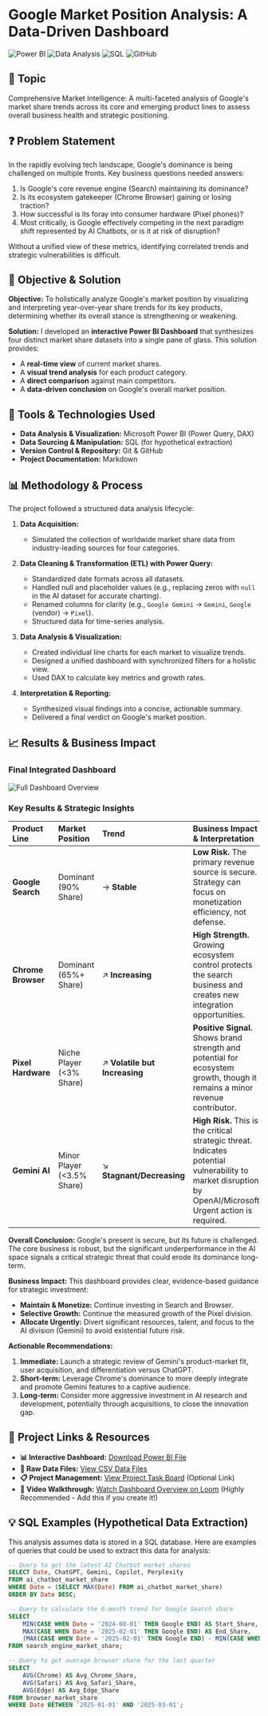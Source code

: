 # Google Market Position Analysis: A Data-Driven Dashboard

![Power BI](https://img.shields.io/badge/power_bi-F2C811?style=for-the-badge&logo=powerbi&logoColor=black)
![Data Analysis](https://img.shields.io/badge/Data_Analysis-0078D4?style=for-the-badge&logo=powerbi&logoColor=white)
![SQL](https://img.shields.io/badge/SQL-CC2927?style=for-the-badge&logo=microsoftsqlserver&logoColor=white)
![GitHub](https://img.shields.io/badge/GitHub-100000?style=for-the-badge&logo=github&logoColor=white)

## 🎯 Topic
Comprehensive Market Intelligence: A multi-faceted analysis of Google's market share trends across its core and emerging product lines to assess overall business health and strategic positioning.

## ❓ Problem Statement
In the rapidly evolving tech landscape, Google's dominance is being challenged on multiple fronts. Key business questions needed answers:
1.  Is Google's core revenue engine (Search) maintaining its dominance?
2.  Is its ecosystem gatekeeper (Chrome Browser) gaining or losing traction?
3.  How successful is its foray into consumer hardware (Pixel phones)?
4.  Most critically, is Google effectively competing in the next paradigm shift represented by AI Chatbots, or is it at risk of disruption?

Without a unified view of these metrics, identifying correlated trends and strategic vulnerabilities is difficult.

## 🎯 Objective & Solution
**Objective:** To holistically analyze Google's market position by visualizing and interpreting year-over-year share trends for its key products, determining whether its overall stance is strengthening or weakening.

**Solution:** I developed an **interactive Power BI Dashboard** that synthesizes four distinct market share datasets into a single pane of glass. This solution provides:
*   A **real-time view** of current market shares.
*   A **visual trend analysis** for each product category.
*   A **direct comparison** against main competitors.
*   A **data-driven conclusion** on Google's overall market position.

## 🔧 Tools & Technologies Used
*   **Data Analysis & Visualization:** Microsoft Power BI (Power Query, DAX)
*   **Data Sourcing & Manipulation:** SQL (for hypothetical extraction)
*   **Version Control & Repository:** Git & GitHub
*   **Project Documentation:** Markdown

## 📊 Methodology & Process
The project followed a structured data analysis lifecycle:

1.  **Data Acquisition:**
    *   Simulated the collection of worldwide market share data from industry-leading sources for four categories.

2.  **Data Cleaning & Transformation (ETL) with Power Query:**
    *   Standardized date formats across all datasets.
    *   Handled null and placeholder values (e.g., replacing zeros with `null` in the AI dataset for accurate charting).
    *   Renamed columns for clarity (e.g., `Google Gemini` -> `Gemini`, `Google` (vendor) -> `Pixel`).
    *   Structured data for time-series analysis.

3.  **Data Analysis & Visualization:**
    *   Created individual line charts for each market to visualize trends.
    *   Designed a unified dashboard with synchronized filters for a holistic view.
    *   Used DAX to calculate key metrics and growth rates.

4.  **Interpretation & Reporting:**
    *   Synthesized visual findings into a concise, actionable summary.
    *   Delivered a final verdict on Google's market position.


## 📈 Results & Business Impact

### Final Integrated Dashboard
![Full Dashboard Overview](https://assets/images/dashboard_overview.png)

### Key Results & Strategic Insights

| Product Line | Market Position | Trend | Business Impact & Interpretation |
| :--- | :--- | :--- | :--- |
| **Google Search** | Dominant (90% Share) | → **Stable** | **Low Risk.** The primary revenue source is secure. Strategy can focus on monetization efficiency, not defense. |
| **Chrome Browser** | Dominant (65%+ Share) | ↗ **Increasing** | **High Strength.** Growing ecosystem control protects the search business and creates new integration opportunities. |
| **Pixel Hardware** | Niche Player (<3% Share) | ↗ **Volatile but Increasing** | **Positive Signal.** Shows brand strength and potential for ecosystem growth, though it remains a minor revenue contributor. |
| **Gemini AI** | Minor Player (<3.5% Share) | ↘ **Stagnant/Decreasing** | **High Risk.** This is the critical strategic threat. Indicates potential vulnerability to market disruption by OpenAI/Microsoft. Urgent action is required. |

**Overall Conclusion:** Google's present is secure, but its future is challenged. The core business is robust, but the significant underperformance in the AI space signals a critical strategic threat that could erode its dominance long-term.

**Business Impact:** This dashboard provides clear, evidence-based guidance for strategic investment:
*   **Maintain & Monetize:** Continue investing in Search and Browser.
*   **Selective Growth:** Continue the measured growth of the Pixel division.
*   **Allocate Urgently:** Divert significant resources, talent, and focus to the AI division (Gemini) to avoid existential future risk.

**Actionable Recommendations:**
1.  **Immediate:** Launch a strategic review of Gemini's product-market fit, user acquisition, and differentiation versus ChatGPT.
2.  **Short-term:** Leverage Chrome's dominance to more deeply integrate and promote Gemini features to a captive audience.
3.  **Long-term:** Consider more aggressive investment in AI research and development, potentially through acquisitions, to close the innovation gap.

## 🔗 Project Links & Resources
*   **📊 Interactive Dashboard:** [Download Power BI File](./assets/google_dashboard.pbix)
*   **📁 Raw Data Files:** [View CSV Data Files](./data/raw/)
*   **📋 Project Management:** [View Project Task Board](https://github.com/your-username/your-repo-name/projects/1) (Optional Link)
*   **🎥 Video Walkthrough:** [Watch Dashboard Overview on Loom](https://www.loom.com/share/your-video-id) (Highly Recommended - Add this if you create it!)


## 💡 SQL Examples (Hypothetical Data Extraction)
This analysis assumes data is stored in a SQL database. Here are examples of queries that could be used to extract this data for analysis:

```sql
-- Query to get the latest AI Chatbot market shares
SELECT Date, ChatGPT, Gemini, Copilot, Perplexity
FROM ai_chatbot_market_share
WHERE Date = (SELECT MAX(Date) FROM ai_chatbot_market_share)
ORDER BY Date DESC;

-- Query to calculate the 6-month trend for Google Search share
SELECT 
    MIN(CASE WHEN Date = '2024-08-01' THEN Google END) AS Start_Share,
    MAX(CASE WHEN Date = '2025-02-01' THEN Google END) AS End_Share,
    (MAX(CASE WHEN Date = '2025-02-01' THEN Google END) - MIN(CASE WHEN Date = '2024-08-01' THEN Google END)) AS Change
FROM search_engine_market_share;

-- Query to get average browser share for the last quarter
SELECT 
    AVG(Chrome) AS Avg_Chrome_Share,
    AVG(Safari) AS Avg_Safari_Share,
    AVG(Edge) AS Avg_Edge_Share
FROM browser_market_share
WHERE Date BETWEEN '2025-01-01' AND '2025-03-01';
